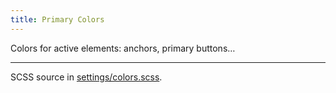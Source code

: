 ```yaml
---
title: Primary Colors
---
```


Colors for active elements: anchors, primary buttons…

---

SCSS source in [settings/colors.scss](https://github.com/machal/web-mine/blob/master/source/scss/settings/colors.scss).
